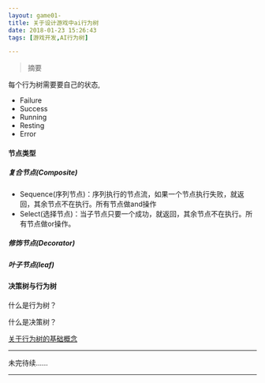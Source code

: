 ```yaml
---
layout: game01-
title: 关于设计游戏中ai行为树
date: 2018-01-23 15:26:43
tags: [游戏开发,AI行为树]

---
```


>摘要
>

每个行为树需要要自己的状态,

- Failure
- Success
- Running
- Resting
- Error

#### 节点类型

##### 复合节点(Composite)

- Sequence(序列节点)：序列执行的节点流，如果一个节点执行失败，就返回，其余节点不在执行。所有节点做and操作
- Select(选择节点)：当子节点只要一个成功，就返回，其余节点不在执行。所有节点做or操作。


##### 修饰节点(Decorator)



##### 叶子节点(leaf)


#### 决策树与行为树

什么是行为树？

什么是决策树？







[关于行为树的基础概念](https://www.cnblogs.com/designyourdream/p/4459971.html)

---

未完待续......

---

